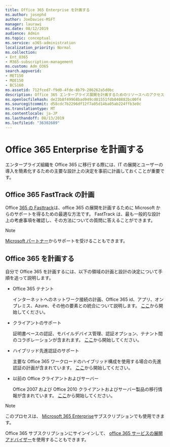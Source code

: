 ```yaml
---
title: Office 365 Enterprise を計画する
ms.author: josephd
author: JoeDavies-MSFT
manager: laurawi
ms.date: 08/12/2019
audience: Admin
ms.topic: conceptual
ms.service: o365-administration
localization_priority: Normal
ms.collection:
- Ent_O365
- M365-subscription-management
ms.custom: Adm_O365
search.appverid:
- MET150
- MOE150
- BCS160
ms.assetid: 712fced7-f9d0-4fde-8b79-286262a5d0bc
description: Office 365 エンタープライズ展開を計画するためのリソースへのアクセスを取得します。
ms.openlocfilehash: de23b8f49968bad949cd01551fdb040882bc00f4
ms.sourcegitcommit: d58cdc7b2296df12f7a05d14ba05ab224ffb3e0c
ms.translationtype: MT
ms.contentlocale: ja-JP
ms.lasthandoff: 08/13/2019
ms.locfileid: "36302689"
---
```

# <a name="plan-for-office-365-enterprise"></a>Office 365 Enterprise を計画する

エンタープライズ組織を Office 365 に移行する際には、IT の展開とユーザーの導入を簡素化するための主要な設計上の決定を事前に計画しておくことが重要です。 

## <a name="planning-with-office-365-fasttrack"></a>Office 365 FastTrack の計画

Office [365 の Fasttrack](https://docs.microsoft.com/fasttrack/O365-fasttrack-benefit-for-office-365)は、office 365 の展開を計画するために Microsoft からのサポートを得るための最適な方法です。 FastTrack は、最も一般的な設計上の考慮事項を確認し、その方法についての質問に答えることができます。 

>[!Note]
>[Microsoft パートナー](https://www.microsoft.com/solution-providers/home)からサポートを受けることもできます。
>

## <a name="do-it-yourself-planning-for-office-365"></a>Office 365 を計画する

自分で Office 365 を計画するには、以下の領域の計画と設計の決定について手順を追って説明します。

- Office 365 テナント

  インターネットへのネットワーク接続の計画、Office 365 id、アプリ、オンプレミス、Azure、その他の要素との統合について説明します。 [ここ](subscriptions-licenses-accounts-and-tenants-for-microsoft-cloud-offerings.md)から開始してください。

- クライアントのサポート

  証明書ベースの認証、モバイルデバイス管理、認証オプション、テナント間のコラボレーションが含まれます。 [ここ](office-365-client-support-certificate-based-authentication.md)から開始してください。

- ハイブリッド先進認証のサポート

  主要な Office 365 ワークロードのハイブリッド構成を使用する場合の先進認証の計画が含まれています。 [ここ](hybrid-modern-auth-overview.md)から開始してください。

- 以前の Office クライアントおよびサーバー

  Office 2007 および Office 2010 クライアントおよびサーバー製品の移行情報が含まれています。 [ここ](plan-upgrade-previous-versions-office.md)から開始してください。

>[!Note]
>このプロセスは、 [Microsoft 365 Enterprise](https://docs.microsoft.com/microsoft-365/enterprise/microsoft-365-overview)サブスクリプションでも使用できます。
>

Office 365 サブスクリプションにサインインして、 [office 365 サービスの展開アドバイザー](deployment-advisors-for-office-365.md)を使用することもできます。



<!--

This checklist will help your organization as you plan and prepare for a migration to Office 365. The phases and steps in the checklist are aligned with the guidance provided by the [Onboarding Center](https://go.microsoft.com/fwlink/?LinkId=517115). Feel free to adapt this checklist to your organization's needs.

Most organizations don't need to do anything to prepare for Office 365. It's an application on the web and people are able to use it as soon as they have an account. Other organizations have more locations, security practices, or other requirements that create the need for more planning. For enterprise-level organizations, follow the checklist items below to get started with Office 365.
  
If you want help getting Office 365 set up, [FastTrack](https://fasttrack.microsoft.com/office) is the easiest way to deploy Office 365, you can also sign in and use the [Deployment advisors for Office 365 services](deployment-advisors-for-office-365.md).
  
|**Choose one or more to get started:**||
|:-----|:-----|
| [System requirements for Office](https://products.office.com/office-system-requirements) |- Microsoft Office Professional, Office 365, Office 365 ProPlus, and each Office application for Windows, Mac, iOS, and Android all have specific system requirements. Ensure your hardware and software meet the minimum system requirements.|
|**Most** customers connect their on-premises directory to Office 365. Get a head start on directory preparation by [installing and running IdFix on your network](https://www.microsoft.com/download/details.aspx?id=36832). <br> Use the [AAD Connect advisor](https://aka.ms/aadconnectpwsync) and the [Azure AD Premium set up guide](https://aka.ms/aadpguidance) to get customized set up guidance. <br> |- Automated checks against your directory to [validate people's accounts will properly synchronize](https://support.office.com/article/Prepare-to-provision-users-through-directory-synchronization-to-Office-365-01920974-9e6f-4331-a370-13aea4e82b3e). <br> - Recommends changes to directory objects and offers to automate the changes for you. <br> - [More details on using the IdFix tool](prepare-directory-attributes-for-synch-with-idfix.md). |
|**Read** our [network performance guidance](https://aka.ms/tune) and use our tools to ensure you have the connectivity and performance configuration necessary to provide people with the best experience.  <br> | - Ensure you can connect to Office 365, if you filter or scan outbound traffic, you'll want to understand what [managing Office 365 endpoints](https://support.office.com/article/Managing-Office-365-endpoints-99cab9d4-ef59-4207-9f2b-3728eb46bf9a) means for your organization.  <br>  - [Model and test your network capacity](https://support.office.com/article/Network-and-migration-planning-for-Office-365-f5ee6c33-bcd7-4b0b-b0f8-dc1d9fb8d132) or move to an [Azure ExpressRoute for Office 365](https://support.office.com/article/Azure-ExpressRoute-for-Office-365-6d2534a2-c19c-4a99-be5e-33a0cee5d3bd) circuit for a more predictable experience.   |
|**Use** our [planning checklist](https://support.office.com/article/Deployment-planning-checklist-for-Office-365-5fa4f6ef-35ad-4840-91c1-4834df3df5a0) as a starting place for building your own deployment plan.  <br> | - In-depth overview of possible areas you'll need to plan for with links to reference or how-to information to help you plan. |
|**Use** the [Exchange Server Large Item Script](https://gallery.technet.microsoft.com/Exchange-Server-Large-Item-b9546cc6) to find mail items that may be too large to migrate.  <br> | - Uses Exchange Web Services to impersonate, access, scan the mailbox for file sizes you specify, and dumps the results in a CSV file. Read the [detailed instructions on how to use the script](https://blogs.technet.com/b/mikehall/archive/2013/06/27/large-mail-item-script.aspx). |
|**Take** advantage of [Microsoft deployment experts](https://go.microsoft.com/fwlink/?LinkId=517115) who can help you from planning to helping everyone start using the new services and applications.  <br> Use the [Deployment wizards for Office 365 services](https://support.office.com/article/Deployment-wizards-for-Office-365-services-165f46e8-3533-4d76-be57-97f81ebd40f2) to get customized set up guidance.  <br> | - The Onboarding center works directly with customers and with partner organizations. Give them a call today. |
|**Use** the [templates and resources in the Office 365 success center](https://www.microsoft.com/fasttrack/resources) to share your deployment and onboarding plans with the people in your organization.  <br> | - Communication with everyone before, during, and after the transition to Office 365 is critical.  <br> - Use our templates, guides, and handouts to improve your communications. |
|**Read** the article [Office 365 Network Connectivity Principles](https://aka.ms/o365networkingprinciples) to understand the connectivity principles for securely managing Office 365 traffic and getting the best possible performance.  <br> | - This article will help you understand the most recent guidance for securely optimizing Office 365 network connectivity. |
   
Want more resources to help you integrate Office 365 with your broader cloud strategy? Here are the [Microsoft cloud IT architecture resources](https://docs.microsoft.com/en-us/office365/enterprise/microsoft-cloud-it-architecture-resources).
  
## Want to talk with support?

We're here to help, [contact support](https://support.office.com/article/32a17ca7-6fa0-4870-8a8d-e25ba4ccfd4b) for business products.


--> 